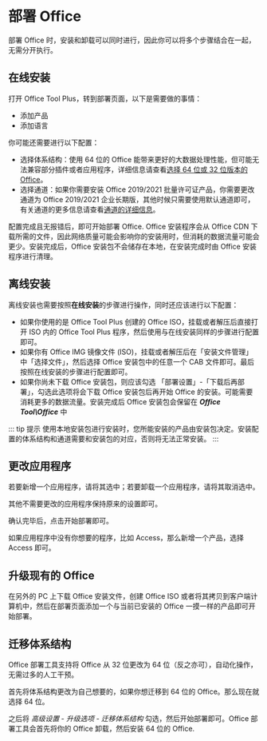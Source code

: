 # 部署 Office

部署 Office 时，安装和卸载可以同时进行，因此你可以将多个步骤结合在一起，无需分开执行。

## 在线安装

打开 Office Tool Plus，转到部署页面，以下是需要做的事情：

- 添加产品
- 添加语言

你可能还需要进行以下配置：

- 选择体系结构：使用 64 位的 Office 能带来更好的大数据处理性能，但可能无法兼容部分插件或者应用程序，详细信息请查看[选择 64 位或 32 位版本的 Office](https://support.microsoft.com/zh-cn/office/%E9%80%89%E6%8B%A9-64-%E4%BD%8D%E6%88%96-32-%E4%BD%8D%E7%89%88%E6%9C%AC%E7%9A%84-office-2dee7807-8f95-4d0c-b5fe-6c6f49b8d261)。
- 选择通道：如果你需要安装 Office 2019/2021 批量许可证产品，你需要更改通道为 Office 2019/2021 企业长期版，其他时候只需要使用默认通道即可，有关通道的更多信息请查看[通道的详细信息](https://help.coolhub.top/zh-cn/deploy/configuration-options.html#%E9%80%9A%E9%81%93)。

配置完成且无报错后，即可开始部署 Office. Office 安装程序会从 Office CDN 下载所需的文件，因此网络质量可能会影响你的安装用时，但消耗的数据流量可能会更少。安装完成后，Office 安装包不会储存在本地，在安装完成时由 Office 安装程序进行清理。

## 离线安装

离线安装也需要按照**在线安装**的步骤进行操作，同时还应该进行以下配置：

- 如果你使用的是 Office Tool Plus 创建的 Office ISO，挂载或者解压后直接打开 ISO 内的 Office Tool Plus 程序，然后使用与在线安装同样的步骤进行配置即可。
- 如果你有 Office IMG 镜像文件 (ISO)，挂载或者解压后在「安装文件管理」中「选择文件」，然后选择 Office 安装包中的任意一个 CAB 文件即可。最后按照在线安装的步骤进行配置即可。
- 如果你尚未下载 Office 安装包，则应该勾选 「部署设置」-「下载后再部署」，勾选此选项将会下载 Office 安装包后再开始 Office 的安装。可能需要消耗更多的数据流量。安装完成后 Office 安装包会保留在 ***Office Tool\Office*** 中

::: tip 提示
使用本地安装包进行安装时，您所能安装的产品由安装包决定。安装配置的体系结构和通道需要和安装包的对应，否则将无法正常安装。
:::

## 更改应用程序

若要新增一个应用程序，请将其选中；若要卸载一个应用程序，请将其取消选中。

其他不需要更改的应用程序保持原来的设置即可。

确认完毕后，点击开始部署即可。

如果应用程序中没有你想要的程序，比如 Access，那么新增一个产品，选择 Access 即可。

## 升级现有的 Office

在另外的 PC 上下载 Office 安装文件，创建 Office ISO 或者将其拷贝到客户端计算机中，然后在部署页面添加一个与当前已安装的 Office 一摸一样的产品即可开始部署。

## 迁移体系结构

Office 部署工具支持将 Office 从 32 位更改为 64 位（反之亦可），自动化操作，无需过多的人工干预。

首先将体系结构更改为自己想要的，如果你想迁移到 64 位的 Office。那么现在就选择 64 位。

之后将 *高级设置 - 升级选项 - 迁移体系结构* 勾选，然后开始部署即可。Office 部署工具会首先将你的 Office 卸载，然后安装 64 位的 Office.
